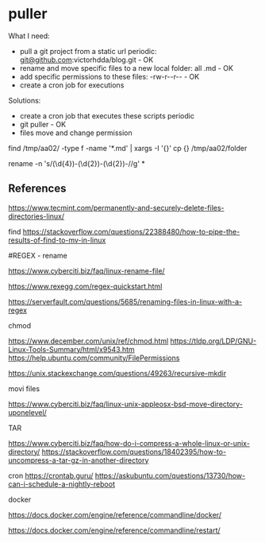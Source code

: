 # puller


What I need:

- pull a git project from a static url periodic: git@github.com:victorhdda/blog.git - OK
- rename and move specific files to a new local folder: all .md - OK
- add specific permissions to these files: -rw-r--r-- - OK
- create a cron job for executions

Solutions:
- create a cron job that executes these scripts periodic
- git puller - OK
- files move and change permission

find /tmp/aa02/ -type f -name '*.md' | xargs -I '{}' cp {} /tmp/aa02/folder

 rename -n 's/(\d{4})-(\d{2})-(\d{2})-//g' *


















## References

https://www.tecmint.com/permanently-and-securely-delete-files-directories-linux/


find
https://stackoverflow.com/questions/22388480/how-to-pipe-the-results-of-find-to-mv-in-linux



#REGEX - rename

https://www.cyberciti.biz/faq/linux-rename-file/

https://www.rexegg.com/regex-quickstart.html


https://serverfault.com/questions/5685/renaming-files-in-linux-with-a-regex



chmod

https://www.december.com/unix/ref/chmod.html
https://tldp.org/LDP/GNU-Linux-Tools-Summary/html/x9543.htm
https://help.ubuntu.com/community/FilePermissions

https://unix.stackexchange.com/questions/49263/recursive-mkdir


movi files

https://www.cyberciti.biz/faq/linux-unix-appleosx-bsd-move-directory-uponelevel/


TAR

https://www.cyberciti.biz/faq/how-do-i-compress-a-whole-linux-or-unix-directory/
https://stackoverflow.com/questions/18402395/how-to-uncompress-a-tar-gz-in-another-directory

cron
https://crontab.guru/
https://askubuntu.com/questions/13730/how-can-i-schedule-a-nightly-reboot

docker

https://docs.docker.com/engine/reference/commandline/docker/

https://docs.docker.com/engine/reference/commandline/restart/
